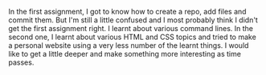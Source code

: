 In the first assignment, I got to know how to create a repo, add files and commit them. But I'm still a little confused and I most probably think I didn't get the first assignment right. I learnt about various command lines.
In the second one, I learnt about various HTML and CSS  topics and tried to make a personal website using a very less number of the learnt things. I would like to get a little deeper and make something more interesting as time passes.